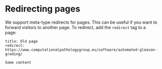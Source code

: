 # Redirecting pages

We support meta-type redirects for pages. This can be useful if you want to forward visitors to another page. To redirect, add the `redirect` tag to a page:

```
title: Old page
redirect: https://www.computationalpathologygroup.eu/software/automated-gleason-grading/

Some content
```
